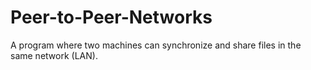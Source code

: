 # Peer-to-Peer-Networks
A program where two machines can synchronize and share files in the same network (LAN).
